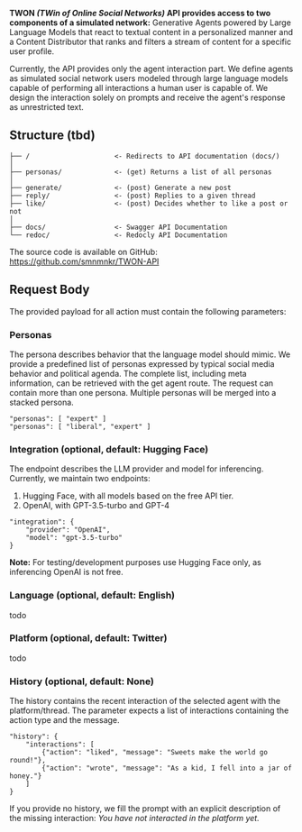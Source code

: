 **TWON *(TWin of Online Social Networks)* API provides access to two components of a simulated network:** Generative Agents powered by Large Language Models that react to textual content in a personalized manner and a Content Distributor that ranks and filters a stream of content for a specific user profile.

Currently, the API provides only the agent interaction part. We define agents as simulated social network users modeled through large language models capable of performing all interactions a human user is capable of. We design the interaction solely on prompts and receive the agent's response as unrestricted text.

## Structure (tbd)

```
├── /                     <- Redirects to API documentation (docs/)
│   
├── personas/             <- (get) Returns a list of all personas
│ 
├── generate/             <- (post) Generate a new post
├── reply/                <- (post) Replies to a given thread
├── like/                 <- (post) Decides whether to like a post or not
│ 
├── docs/                 <- Swagger API Documentation
└── redoc/                <- Redocly API Documentation
```

The source code is available on GitHub: <https://github.com/smnmnkr/TWON-API>

## Request Body

The provided payload for all action must contain the following parameters:

### Personas

The persona describes behavior that the language model should mimic. We provide a predefined list of personas expressed by typical social media behavior and political agenda. The complete list, including meta information, can be retrieved with the get agent route. The request can contain more than one persona. Multiple personas will be merged into a stacked persona.

```
"personas": [ "expert" ]
"personas": [ "liberal", "expert" ]
```

### Integration (optional, default: Hugging Face)

The endpoint describes the LLM provider and model for inferencing. Currently, we maintain two endpoints:

1) Hugging Face, with all models based on the free API tier.
2) OpenAI, with GPT-3.5-turbo and GPT-4

```
"integration": {
    "provider": "OpenAI",
    "model": "gpt-3.5-turbo"
}
```

**Note:** For testing/development purposes use Hugging Face only, as inferencing OpenAI is not free.

### Language (optional, default: English)
todo

### Platform (optional, default: Twitter)
todo

### History (optional, default: None)

The history contains the recent interaction of the selected agent with the platform/thread. The parameter expects a list of interactions containing the action type and the message.

```
"history": {
    "interactions": [
        {"action": "liked", "message": "Sweets make the world go round!"},
        {"action": "wrote", "message": "As a kid, I fell into a jar of honey."}
    ]
}
```

If you provide no history, we fill the prompt with an explicit description of the missing interaction: *You have not interacted in the platform yet.*
